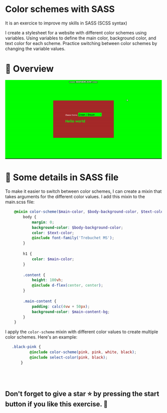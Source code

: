 # Color schemes with SASS
It is an exercice to improve my skills in SASS (SCSS syntax)

I create a stylesheet for a website with different color schemes using variables. Using variables to define the main color, background color, and text color for each scheme. Practice switching between color schemes by changing the variable values.
<br>
# 🙂 Overview 
<p align="center">
	<img src="./image/overview.gif" alt="overview" />
</p>

# 🧷 Some details in SASS file
To make it easier to switch between color schemes, I can create a mixin that takes arguments for the different color values. I add this mixin to the main.scss file:
```scss
	@mixin color-scheme($main-color, $body-background-color, $text-color, $main-content-bg){
		body {
			margin: 0;
			background-color: $body-background-color;
			color: $text-color;
			@include font-family('Trebuchet MS');
		}

		h1 {
			color: $main-color;
		}

		.content {
			height: 100vh;
			@include d-flex(center, center);
		}

		.main-content {
			padding: calc(4vw + 50px);
			background-color: $main-content-bg;
		}
	}
```

 I apply the `color-scheme` mixin with different color values to create multiple color schemes. Here's an example:
 ```scss
 	.black-pink {
			@include color-scheme(pink, pink, white, black);	
			@include select-color(pink, black);
		}
 ```
<br><br>

 ## Don't forget to give a star ⭐ by pressing the start button if you like this exercise. 👋